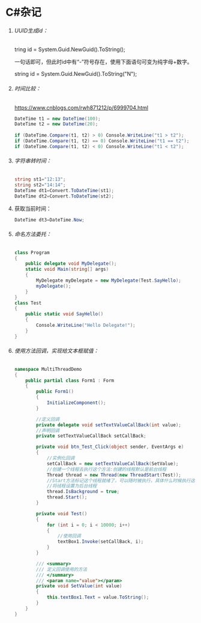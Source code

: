 # C#杂记

1. ###### UUID生成id：

   tring id = System.Guid.NewGuid().ToString();

   一句话即可，但此时id中有“-”符号存在，使用下面语句可变为纯字母+数字。

   string id = System.Guid.NewGuid().ToString("N");

2. ###### 时间比较：

   https://www.cnblogs.com/rwh871212/p/6999704.html

   ```C#
   DateTime t1 = new DateTime(100);   
   DateTime t2 = new DateTime(20);   
       
   if (DateTime.Compare(t1, t2) > 0) Console.WriteLine("t1 > t2");     
   if (DateTime.Compare(t1, t2) == 0) Console.WriteLine("t1 == t2");     
   if (DateTime.Compare(t1, t2) < 0) Console.WriteLine("t1 < t2"); 
   ```

3. ###### 字符串转时间：

   ```C#
   string st1="12:13";
   string st2="14:14";
   DateTime dt1=Convert.ToDateTime(st1);
   DateTime dt2=Convert.ToDateTime(st2);
   ```

4. 获取当前时间：

   ```C#
   DateTime dt3=DateTime.Now;
   ```

5. ###### 命名方法委托：

   ```C#
   class Program
   {
       public delegate void MyDelegate();
       static void Main(string[] args)
       {
           MyDelegate myDelegate = new MyDelegate(Test.SayHello);
           myDelegate();
       }
   }
   class Test
   {
       public static void SayHello()
       {
           Console.WriteLine("Hello Delegate!");
       }
   }
   ```

6. ###### 使用方法回调，实现给文本框赋值：

   ```C#
   namespace MultiThreadDemo
   {
       public partial class Form1 : Form
       {
           public Form1()
           {
               InitializeComponent();
           }
   
           //定义回调
           private delegate void setTextValueCallBack(int value);
           //声明回调
           private setTextValueCallBack setCallBack;
   
           private void btn_Test_Click(object sender, EventArgs e)
           {
               //实例化回调
               setCallBack = new setTextValueCallBack(SetValue);
               //创建一个线程去执行这个方法:创建的线程默认是前台线程
               Thread thread = new Thread(new ThreadStart(Test));
               //Start方法标记这个线程就绪了，可以随时被执行，具体什么时候执行这个线程，由CPU决定
               //将线程设置为后台线程
               thread.IsBackground = true;
               thread.Start();
           }
   
           private void Test()
           {
               for (int i = 0; i < 10000; i++)
               {
                   //使用回调
                   textBox1.Invoke(setCallBack, i);
               }
           }
   
           /// <summary>
           /// 定义回调使用的方法
           /// </summary>
           /// <param name="value"></param>
           private void SetValue(int value)
           {
               this.textBox1.Text = value.ToString();
           }
       }
   }
   ```

   


